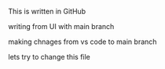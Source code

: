 This is written in GitHub

writing from UI with main branch

making chnages from vs code to main branch

lets try to change this file
